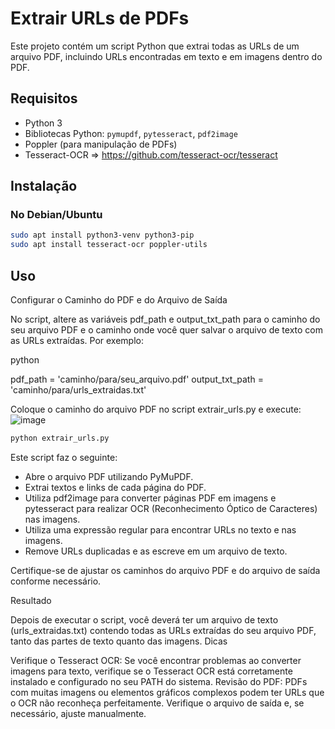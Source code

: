 # Extrair URLs de PDFs

Este projeto contém um script Python que extrai todas as URLs de um arquivo PDF, incluindo URLs encontradas em texto e em imagens dentro do PDF.

## Requisitos

- Python 3
- Bibliotecas Python: `pymupdf`, `pytesseract`, `pdf2image`
- Poppler (para manipulação de PDFs)
- Tesseract-OCR => https://github.com/tesseract-ocr/tesseract

## Instalação

### No Debian/Ubuntu

```bash
sudo apt install python3-venv python3-pip
sudo apt install tesseract-ocr poppler-utils
````

## Uso

Configurar o Caminho do PDF e do Arquivo de Saída

No script, altere as variáveis pdf_path e output_txt_path para o caminho do seu arquivo PDF e o caminho onde você quer salvar o arquivo de texto com as URLs extraídas. Por exemplo:

python

pdf_path = 'caminho/para/seu_arquivo.pdf'
output_txt_path = 'caminho/para/urls_extraidas.txt'

Coloque o caminho do arquivo PDF no script extrair_urls.py e execute:
![image](https://github.com/user-attachments/assets/31abdab4-dc78-4af1-aab8-75faea15d953)


```bash
python extrair_urls.py
````

Este script faz o seguinte:

- Abre o arquivo PDF utilizando PyMuPDF.
- Extrai textos e links de cada página do PDF.
- Utiliza pdf2image para converter páginas PDF em imagens e pytesseract para realizar OCR (Reconhecimento Óptico de Caracteres) nas imagens.
- Utiliza uma expressão regular para encontrar URLs no texto e nas imagens.
- Remove URLs duplicadas e as escreve em um arquivo de texto.

Certifique-se de ajustar os caminhos do arquivo PDF e do arquivo de saída conforme necessário.

Resultado

Depois de executar o script, você deverá ter um arquivo de texto (urls_extraidas.txt) contendo todas as URLs extraídas do seu arquivo PDF, tanto das partes de texto quanto das imagens.
Dicas

Verifique o Tesseract OCR: Se você encontrar problemas ao converter imagens para texto, verifique se o Tesseract OCR está corretamente instalado e configurado no seu PATH do sistema.
Revisão do PDF: PDFs com muitas imagens ou elementos gráficos complexos podem ter URLs que o OCR não reconheça perfeitamente. Verifique o arquivo de saída e, se necessário, ajuste manualmente.


